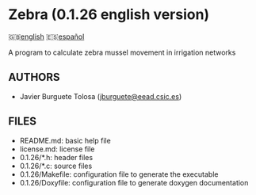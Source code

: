 Zebra (0.1.26 english version)
=============================

:uk:[english](README.md) :es:[español](README.es.md)

A program to calculate zebra mussel movement in irrigation networks

AUTHORS
-------

* Javier Burguete Tolosa (jburguete@eead.csic.es)

FILES
-----

* README.md: basic help file
* license.md: license file
* 0.1.26/\*.h: header files
* 0.1.26/\*.c: source files
* 0.1.26/Makefile: configuration file to generate the executable
* 0.1.26/Doxyfile: configuration file to generate doxygen documentation
